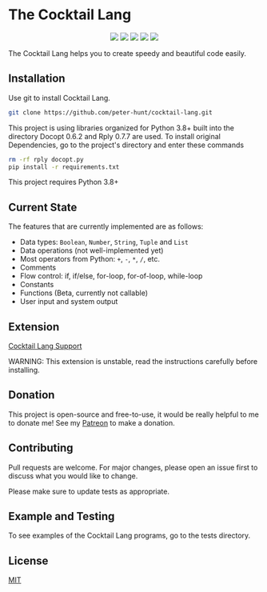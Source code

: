 # The Cocktail Lang
<p align="center">
  <img src="https://img.shields.io/github/stars/peter-hunt/cocktail-lang">
  <img src="https://img.shields.io/static/v1?label=Contributions&message=Welcome&color=0059b3">
  <img src="https://img.shields.io/github/repo-size/peter-hunt/cocktail-lang">
  <img src="https://img.shields.io/github/languages/top/peter-hunt/cocktail-lang">
  <img src="https://img.shields.io/github/license/peter-hunt/cocktail-lang">
</p>

The Cocktail Lang helps you to create speedy and beautiful code easily.


## Installation
Use git to install Cocktail Lang.

```bash
git clone https://github.com/peter-hunt/cocktail-lang.git
```

This project is using libraries organized for Python 3.8+ built into the directory
Docopt 0.6.2 and Rply 0.7.7 are used.
To install original Dependencies, go to the project's directory and enter these commands
```bash
rm -rf rply docopt.py
pip install -r requirements.txt
```

This project requires Python 3.8+


## Current State
The features that are currently implemented are as follows:
* Data types: `Boolean`, `Number`, `String`, `Tuple` and `List`
* Data operations (not well-implemented yet)
* Most operators from Python: `+`, `-`, `*`, `/`, etc.
* Comments
* Flow control: if, if/else, for-loop, for-of-loop, while-loop
* Constants
* Functions (Beta, currently not callable)
* User input and system output


## Extension
[Cocktail Lang Support](https://github.com/peter-hunt/peter-hunt.cocktail-lang-support)

WARNING: This extension is unstable, read the instructions carefully before installing.

## Donation
This project is open-source and free-to-use, it would be really helpful to me to donate me!
See my [Patreon](patreon.com/that_peterhunt) to make a donation.

## Contributing
Pull requests are welcome. For major changes, please open an issue first to discuss what you would like to change.

Please make sure to update tests as appropriate.

## Example and Testing
To see examples of the Cocktail Lang programs, go to the tests directory.

## License
[MIT](LICENSE.txt)

